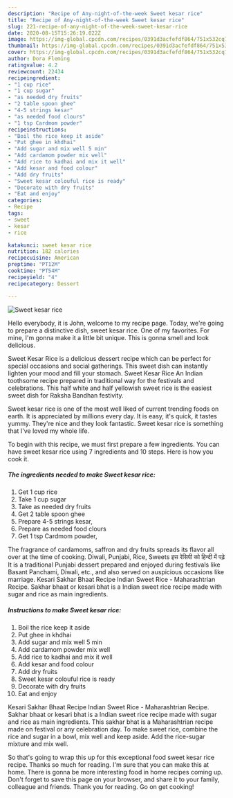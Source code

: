```yaml
---
description: "Recipe of Any-night-of-the-week Sweet kesar rice"
title: "Recipe of Any-night-of-the-week Sweet kesar rice"
slug: 221-recipe-of-any-night-of-the-week-sweet-kesar-rice
date: 2020-08-15T15:26:19.022Z
image: https://img-global.cpcdn.com/recipes/0391d3acfefdf864/751x532cq70/sweet-kesar-rice-recipe-main-photo.jpg
thumbnail: https://img-global.cpcdn.com/recipes/0391d3acfefdf864/751x532cq70/sweet-kesar-rice-recipe-main-photo.jpg
cover: https://img-global.cpcdn.com/recipes/0391d3acfefdf864/751x532cq70/sweet-kesar-rice-recipe-main-photo.jpg
author: Dora Fleming
ratingvalue: 4.2
reviewcount: 22434
recipeingredient:
- "1 cup rice"
- "1 cup sugar"
- "as needed dry fruits"
- "2 table spoon ghee"
- "4-5 strings kesar"
- "as needed food clours"
- "1 tsp Cardmom powder"
recipeinstructions:
- "Boil the rice keep it aside"
- "Put ghee in khdhai"
- "Add sugar and mix well 5 min"
- "Add cardamom powder mix well"
- "Add rice to kadhai and mix it well"
- "Add kesar and food colour"
- "Add dry fruits"
- "Sweet kesar colouful rice is ready"
- "Decorate with dry fruits"
- "Eat and enjoy"
categories:
- Recipe
tags:
- sweet
- kesar
- rice

katakunci: sweet kesar rice 
nutrition: 182 calories
recipecuisine: American
preptime: "PT12M"
cooktime: "PT54M"
recipeyield: "4"
recipecategory: Dessert

---
```



![Sweet kesar rice](https://img-global.cpcdn.com/recipes/0391d3acfefdf864/751x532cq70/sweet-kesar-rice-recipe-main-photo.jpg)

Hello everybody, it is John, welcome to my recipe page. Today, we're going to prepare a distinctive dish, sweet kesar rice. One of my favorites. For mine, I'm gonna make it a little bit unique. This is gonna smell and look delicious.

Sweet Kesar Rice is a delicious dessert recipe which can be perfect for special occasions and social gatherings. This sweet dish can instantly lighten your mood and fill your stomach. Sweet Kesar Rice An Indian toothsome recipe prepared in traditional way for the festivals and celebrations. This half white and half yellowish sweet rice is the easiest sweet dish for Raksha Bandhan festivity.

Sweet kesar rice is one of the most well liked of current trending foods on earth. It is appreciated by millions every day. It is easy, it's quick, it tastes yummy. They're nice and they look fantastic. Sweet kesar rice is something that I've loved my whole life.


To begin with this recipe, we must first prepare a few ingredients. You can have sweet kesar rice using 7 ingredients and 10 steps. Here is how you cook it.

<!--inarticleads1-->

##### The ingredients needed to make Sweet kesar rice:

1. Get 1 cup rice
1. Take 1 cup sugar
1. Take as needed dry fruits
1. Get 2 table spoon ghee
1. Prepare 4-5 strings kesar,
1. Prepare as needed food clours
1. Get 1 tsp Cardmom powder,


The fragrance of cardamoms, saffron and dry fruits spreads its flavor all over at the time of cooking. Diwali, Punjabi, Rice, Sweets इस रेसिपी को हिन्दी में पढ़े It is a traditional Punjabi dessert prepared and enjoyed during festivals like Basant Panchami, Diwali, etc., and also served on auspicious occasions like marriage. Kesari Sakhar Bhaat Recipe Indian Sweet Rice - Maharashtrian Recipe. Sakhar bhaat or kesari bhat is a Indian sweet rice recipe made with sugar and rice as main ingredients. 

<!--inarticleads2-->

##### Instructions to make Sweet kesar rice:

1. Boil the rice keep it aside
1. Put ghee in khdhai
1. Add sugar and mix well 5 min
1. Add cardamom powder mix well
1. Add rice to kadhai and mix it well
1. Add kesar and food colour
1. Add dry fruits
1. Sweet kesar colouful rice is ready
1. Decorate with dry fruits
1. Eat and enjoy


Kesari Sakhar Bhaat Recipe Indian Sweet Rice - Maharashtrian Recipe. Sakhar bhaat or kesari bhat is a Indian sweet rice recipe made with sugar and rice as main ingredients. This sakhar bhat is a Maharashtrian recipe made on festival or any celebration day. To make sweet rice, combine the rice and sugar in a bowl, mix well and keep aside. Add the rice-sugar mixture and mix well. 

So that's going to wrap this up for this exceptional food sweet kesar rice recipe. Thanks so much for reading. I'm sure that you can make this at home. There is gonna be more interesting food in home recipes coming up. Don't forget to save this page on your browser, and share it to your family, colleague and friends. Thank you for reading. Go on get cooking!
